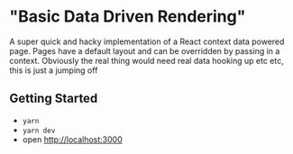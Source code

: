 # "Basic Data Driven Rendering"

A super quick and hacky implementation of a React context data powered page. Pages have a default layout and can be overridden by passing in a context. Obviously the real thing would need real data hooking up etc etc, this is just a jumping off

## Getting Started

- `yarn`
- `yarn dev`
- open [http://localhost:3000](http://localhost:3000)
